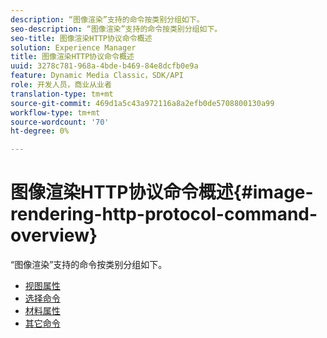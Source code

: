 ```yaml
---
description: “图像渲染”支持的命令按类别分组如下。
seo-description: “图像渲染”支持的命令按类别分组如下。
seo-title: 图像渲染HTTP协议命令概述
solution: Experience Manager
title: 图像渲染HTTP协议命令概述
uuid: 3278c781-968a-4bde-b469-84e8dcfb0e9a
feature: Dynamic Media Classic，SDK/API
role: 开发人员，商业从业者
translation-type: tm+mt
source-git-commit: 469d1a5c43a972116a8a2efb0de5708800130a99
workflow-type: tm+mt
source-wordcount: '70'
ht-degree: 0%

---
```



# 图像渲染HTTP协议命令概述{#image-rendering-http-protocol-command-overview}

“图像渲染”支持的命令按类别分组如下。

* [视图属性](r-ir-view-attributes.md)
* [选择命令](r-ir-selection-commands.md)
* [材料属性](r-ir-material-attributes.md)
* [其它命令](r-ir-miscellaneous-commands.md)
